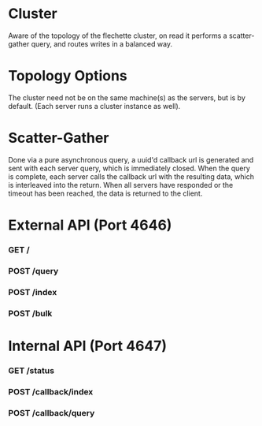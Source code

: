 # Cluster
Aware of the topology of the flechette cluster, on read it performs a scatter-gather query, and routes writes in a balanced way.

# Topology Options
The cluster need not be on the same machine(s) as the servers, but is by default. (Each server runs a cluster instance as well).

# Scatter-Gather
Done via a pure asynchronous query, a uuid'd callback url is generated and sent with each server query, which is immediately closed. When the query is complete, each server calls the callback url with the resulting data, which is interleaved into the return. When all servers have responded or the timeout has been reached, the data is returned to the client.

# External API (Port 4646)

### GET /

### POST /query

### POST /index

### POST /bulk

# Internal API (Port 4647)

### GET /status

### POST /callback/index

### POST /callback/query